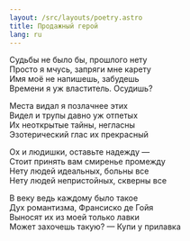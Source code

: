 ```yaml
---
layout: /src/layouts/poetry.astro
title: Продажный герой
lang: ru
---
```


Судьбы не было бы, прошлого нету  
Просто я мчусь, запряги мне карету  
Имя моё не напишешь, забудешь  
Времени я уж властитель. Осудишь?


Места видал я позлачнее этих  
Видел и трупы давно уж отпетых  
Их неоткрытые тайны, негласны  
Эзотерический глас их прекрасный

Ох и людишки, оставьте надежду —  
Стоит принять вам смиренье промежду  
Нету людей идеальных, больны все  
Нету людей непристойных, скверны все

В веку ведь каждому было такое  
Дух романтизма, Франсиско де Гойя  
Выносят их из моей только лавки  
Может захочешь такую? — Купи у прилавка
